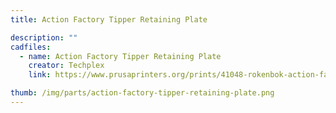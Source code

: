 ```yaml
---
title: Action Factory Tipper Retaining Plate

description: ""
cadfiles:
  - name: Action Factory Tipper Retaining Plate
    creator: Techplex
    link: https://www.prusaprinters.org/prints/41048-rokenbok-action-factory-tipper-retaining-plate

thumb: /img/parts/action-factory-tipper-retaining-plate.png
---
```

